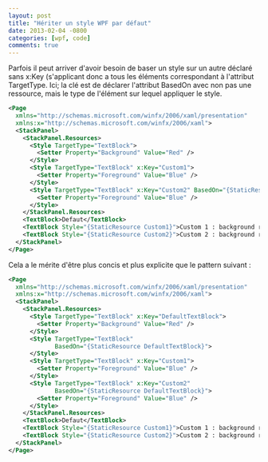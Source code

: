 ```yaml
---
layout: post
title: "Hériter un style WPF par défaut"
date: 2013-02-04 -0800
categories: [wpf, code]
comments: true
---
```


Parfois il peut arriver d'avoir besoin de baser un style sur un autre déclaré sans x:Key (s'applicant donc a tous les éléments correspondant à l'attribut TargetType. Ici; la clé est de déclarer l'attribut BasedOn avec non pas une ressource, mais le type de l'élément sur lequel appliquer le style.

```` xml
<Page
  xmlns="http://schemas.microsoft.com/winfx/2006/xaml/presentation"
  xmlns:x="http://schemas.microsoft.com/winfx/2006/xaml">
  <StackPanel>  
    <StackPanel.Resources>
      <Style TargetType="TextBlock">
        <Setter Property="Background" Value="Red" />
      </Style>
      <Style TargetType="TextBlock" x:Key="Custom1">
        <Setter Property="Foreground" Value="Blue" />
      </Style>
      <Style TargetType="TextBlock" x:Key="Custom2" BasedOn="{StaticResource {x:Type TextBlock}}">
        <Setter Property="Foreground" Value="Blue" />
      </Style>
    </StackPanel.Resources>
    <TextBlock>Defaut</TextBlock>
    <TextBlock Style="{StaticResource Custom1}">Custom 1 : background remis par defaut</TextBlock>
    <TextBlock Style="{StaticResource Custom2}">Custom 2 : background repris de Default</TextBlock>
  </StackPanel>
</Page>
````

Cela a le mérite d'être plus concis et plus explicite que le pattern suivant :

```` xml
<Page
  xmlns="http://schemas.microsoft.com/winfx/2006/xaml/presentation"
  xmlns:x="http://schemas.microsoft.com/winfx/2006/xaml">
  <StackPanel>  
    <StackPanel.Resources>
      <Style TargetType="TextBlock" x:Key="DefaultTextBlock">
        <Setter Property="Background" Value="Red" />
      </Style>
      <Style TargetType="TextBlock" 
             BasedOn="{StaticResource DefaultTextBlock}">
      </Style>
      <Style TargetType="TextBlock" x:Key="Custom1">
        <Setter Property="Foreground" Value="Blue" />
      </Style>
      <Style TargetType="TextBlock" x:Key="Custom2" 
             BasedOn="{StaticResource DefaultTextBlock}">
        <Setter Property="Foreground" Value="Blue" />
      </Style>
    </StackPanel.Resources>
    <TextBlock>Defaut</TextBlock>
    <TextBlock Style="{StaticResource Custom1}">Custom 1 : background remis par defaut</TextBlock>
    <TextBlock Style="{StaticResource Custom2}">Custom 2 : background repris de Default</TextBlock>
  </StackPanel>
</Page>
````
